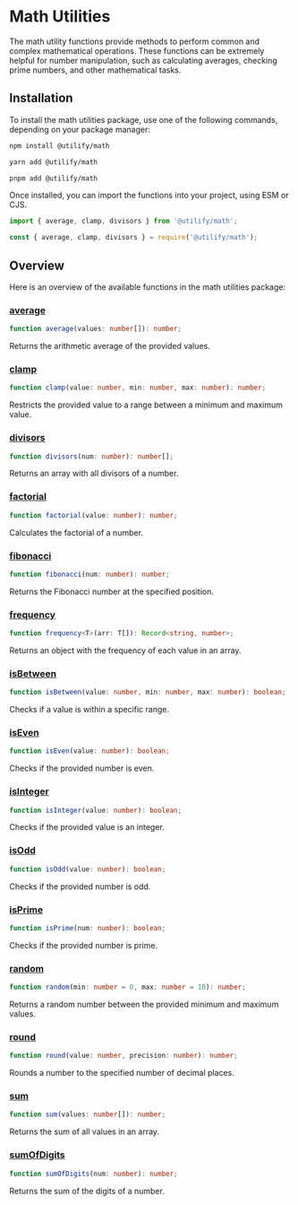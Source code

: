 # **Math Utilities**

The math utility functions provide methods to perform common and complex mathematical operations. These functions can be extremely helpful for number manipulation, such as calculating averages, checking prime numbers, and other mathematical tasks.

## **Installation**

To install the math utilities package, use one of the following commands, depending on your package manager:

```bash [npm]
npm install @utilify/math
```

```bash [yarn]
yarn add @utilify/math
```

```bash [pnpm]
pnpm add @utilify/math
```

Once installed, you can import the functions into your project, using ESM or CJS.

```typescript [esm]
import { average, clamp, divisors } from '@utilify/math';
```

```javascript [cjs]
const { average, clamp, divisors } = require('@utilify/math');
```

## **Overview**

Here is an overview of the available functions in the math utilities package:

### [average](./average.md)
```typescript
function average(values: number[]): number;
```
Returns the arithmetic average of the provided values.

### [clamp](./clamp.md)
```typescript
function clamp(value: number, min: number, max: number): number;
```
Restricts the provided value to a range between a minimum and maximum value.

### [divisors](./divisors.md)
```typescript
function divisors(num: number): number[];
```
Returns an array with all divisors of a number.

### [factorial](./factorial.md)
```typescript
function factorial(value: number): number;
```
Calculates the factorial of a number.

### [fibonacci](./fibonacci.md)
```typescript
function fibonacci(num: number): number;
```
Returns the Fibonacci number at the specified position.

### [frequency](./frequency.md)
```typescript
function frequency<T>(arr: T[]): Record<string, number>;
```
Returns an object with the frequency of each value in an array.

### [isBetween](./isBetween.md)
```typescript
function isBetween(value: number, min: number, max: number): boolean;
```
Checks if a value is within a specific range.

### [isEven](./isEven.md)
```typescript
function isEven(value: number): boolean;
```
Checks if the provided number is even.

### [isInteger](./isInteger.md)
```typescript
function isInteger(value: number): boolean;
```
Checks if the provided value is an integer.

### [isOdd](./isOdd.md)
```typescript
function isOdd(value: number): boolean;
```
Checks if the provided number is odd.

### [isPrime](./isPrime.md)
```typescript
function isPrime(num: number): boolean;
```
Checks if the provided number is prime.

### [random](./random.md)
```typescript
function random(min: number = 0, max: number = 10): number;
```
Returns a random number between the provided minimum and maximum values.

### [round](./round.md)
```typescript
function round(value: number, precision: number): number;
```
Rounds a number to the specified number of decimal places.

### [sum](./sum.md)
```typescript
function sum(values: number[]): number;
```
Returns the sum of all values in an array.

### [sumOfDigits](./sumOfDigits.md)
```typescript
function sumOfDigits(num: number): number;
```
Returns the sum of the digits of a number.